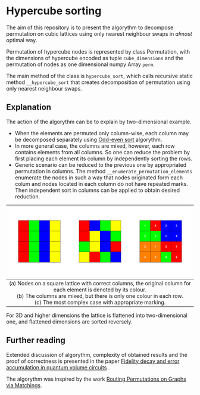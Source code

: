 # Hypercube sorting 

The aim of this repository is to present the algorythm to
decompose permutation on cubic lattices using only nearest 
neighbour swaps in *almost* optimal way.

Permutation of hypercube nodes is represented by class Permutation, 
with the dimensions of hypercube encoded as tuple `cube_dimensions` 
and the permutation of nodes as one dimensional numpy Array `perm`.

The main method of the class is `hypercube_sort`, which calls 
recursive static method `__hypercube_sort` that creates 
decomposition of permutation using only nearest neighbour swaps.


## Explanation

The action of the algorythm can be to explain by 
two-dimensional example.

- When the elements are permuted only
column-wise, each column may be decomposed separately using
[Odd-even sort](https://en.wikipedia.org/wiki/Odd%E2%80%93even_sort)
algorythm.
- In more general case, the columns are mixed, however, each row
contains elements from all columns. So one can reduce the problem
by first placing each element its column by independently 
sorting the rows.
- Generic scenario can be reduced to the previous one by 
appropriated permutation in columns. The method 
`__enumerate_permutation_elements` enumerate the nodes 
in such a way that nodes originated form each colum and nodes 
located in each column do not have repeated marks.
Then independent sort in columns can be applied to obtain 
desired reduction.


|                                                                                                 ![Explanation of algorythm](images/mozaic.png) <To update>                                                                                                  |
|:-----------------------------------------------------------------------------------------------------------------------------------------------------------------------------------------------------------------------------------------------------:|
| (a) Nodes on a square lattice with correct columns, the original column for each element is denoted by its colour.<br/> (b) The columns are mixed, but there is only one colour in each row.<br/> (c) The most complex case with appropriate marking. |


For 3D and higher dimensions the lattice is flattened 
into two-dimensional one, and flattened dimensions are sorted 
reversely.


## Further reading

Extended discussion of algorythm, complexity of
obtained results and the proof of correctness is presented in the paper 
[Fidelity decay and error accumulation in quantum volume circuits](https://arxiv.org/)
<to update the link>.

The algorythm was inspired by the work 
[Routing Permutations on Graphs via Matchings](https://dl.acm.org/doi/10.1145/167088.167239).
